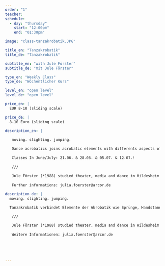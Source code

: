 ```yaml
---
order: "1"
teacher: 
schedule:
  - day: "thursday"
    start: "12:00pm"
    end: "01:30pm"

image: "class-tanzakrobatik.JPG"

title_en: "Tanzakrobatik"
title_de: "Tanzakrobatik"

subtitle_en: "with Jule Förster"
subtitle_de: "mit Jule Förster"

type_en: "Weekly Class"
type_de: "Wöchentlicher Kurs"

level_en: "open level"
level_de: "open level"

price_en: |
  EUR 8-10 (sliding scale)  

price_de: |
  8-10 Euro (sliding scale)  

description_en: |
   
   moving. slighting. jumping.  

   Dance acrobatics joins acrobatic elements with differents aspects of contemporary dance. Where does a movement come from and where does it lead me to? We will divide movements into smaller parts to understand it and put it back together. The class consists out of a playful intro, partner exercises, some technical, acrobatic work and dance sequences. The physical focus lies on strengthening the upper body such as abdominals, shoulders and lower back. The aim is to feel our body through its physicality and energy. Let’s sweat!  
   
   Classes In June/July: 21.06. & 28.06. & 05.07. & 12.07.!  
   
   ///  
   
   Jule Förster (*1988) studied theater, media and dance in Hildesheim and Berlin. Her background as an artistic gymnast brought her to the interface of acrobatics and performance. Since more than 10 years she acts in different contexts on and behind the stage. She teaches dance and acrobatics in circus, dance schools and other socio-cultural projects. 
   
   Further informations: julia.foerster@arcor.de

description_de: |
  moving. slighting. jumping.  

  Tanzakrobatik verbindet Elemente der Akrobatik wie Sprünge, Handstand- und Rollvariationen mit verschiedenen Facetten des zeitgenössischen Tanzes. Wo beginnt eine Bewegung und wo führt sie hin? Wir zerlegen einzelne Bewegungen, um sie genauer zu verstehen und neu zusammenzusetzen. Der Workshop besteht aus einem spielerischen warm-up, Techniktraining, Partnerübungen sowie Tanzsequenzen, die die tricks miteinander verbinden. Körperlich konzentrieren wir uns auf die Stärkung der Stütz- und Mittelkörpermuskulatur. Im Fokus steht der Spaß an der Bewegung mit dem eigenen Körper, mit einer PartnerIn oder mit der ganzen Gruppe. Es wird geschwitzt!  

   ///  
   
   Jule Förster (*1988) studied theater, media and dance in Hildesheim and Berlin. Her background as an artistic gymnast brought her to the interface of acrobatics and performance. Since more than 10 years she acts in different contexts on and behind the stage. She teaches dance and acrobatics in circus, dance schools and other socio-cultural projects.  
   
   Weitere Informationen: julia.foerster@arcor.de





---
```


